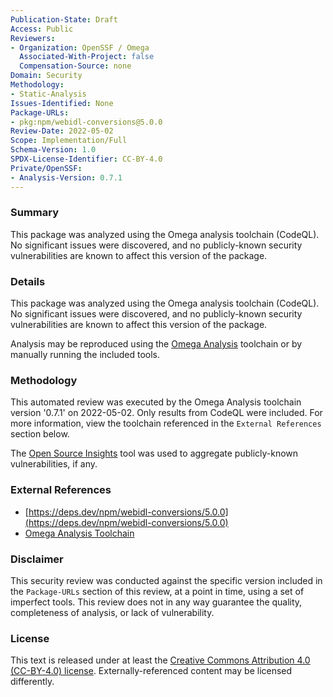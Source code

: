 ```yaml
---
Publication-State: Draft
Access: Public
Reviewers:
- Organization: OpenSSF / Omega
  Associated-With-Project: false
  Compensation-Source: none
Domain: Security
Methodology:
- Static-Analysis
Issues-Identified: None
Package-URLs:
- pkg:npm/webidl-conversions@5.0.0
Review-Date: 2022-05-02
Scope: Implementation/Full
Schema-Version: 1.0
SPDX-License-Identifier: CC-BY-4.0
Private/OpenSSF:
- Analysis-Version: 0.7.1
---
```


### Summary

This package was analyzed using the Omega analysis toolchain (CodeQL). No significant issues were
discovered, and no publicly-known security vulnerabilities are known to affect this version
of the package.

### Details

This package was analyzed using the Omega analysis toolchain (CodeQL). No significant issues were
discovered, and no publicly-known security vulnerabilities are known to affect this version
of the package.

Analysis may be reproduced using the [Omega Analysis](https://github.com/alpha-omega/omega/analysis)
toolchain or by manually running the included tools.

### Methodology

This automated review was executed by the Omega Analysis toolchain version '0.7.1'
on 2022-05-02. Only results from CodeQL were included. For more
information, view the toolchain referenced in the `External References` section below.

The [Open Source Insights](https://deps.dev) tool was used to aggregate publicly-known
vulnerabilities, if any.

### External References

* [https://deps.dev/npm/webidl-conversions/5.0.0](https://deps.dev/npm/webidl-conversions/5.0.0)
* [Omega Analysis Toolchain](https://github.com/alpha-omega/omega/analysis)

### Disclaimer

This security review was conducted against the specific version included in the 
`Package-URLs` section of this review, at a point in time, using a set of imperfect tools.
This review does not in any way guarantee the quality, completeness of analysis, or lack of
vulnerability. 

### License

This text is released under at least the
[Creative Commons Attribution 4.0 (CC-BY-4.0) license](https://creativecommons.org/licenses/by/4.0/legalcode.txt).
Externally-referenced content may be licensed differently.
